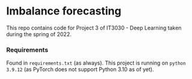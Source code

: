 # Imbalance forecasting
This repo contains code for Project 3 of IT3030 - Deep Learning taken during the spring of 2022.

### Requirements
Found in `requirements.txt` (as always). This project is running on `python 3.9.12` (as PyTorch does not support Python 3.10 as of yet).